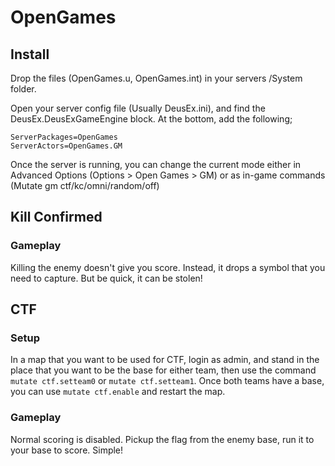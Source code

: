 # OpenGames

## Install
Drop the files (OpenGames.u, OpenGames.int) in your servers /System folder.

Open your server config file (Usually DeusEx.ini), and find the DeusEx.DeusExGameEngine block.
At the bottom, add the following;
```
ServerPackages=OpenGames
ServerActors=OpenGames.GM
```

Once the server is running, you can change the current mode either in Advanced Options (Options > Open Games > GM) or as in-game commands (Mutate gm ctf/kc/omni/random/off)

## Kill Confirmed
### Gameplay
Killing the enemy doesn't give you score. Instead, it drops a symbol that you need to capture. But be quick, it can be stolen!

## CTF
### Setup
In a map that you want to be used for CTF, login as admin, and stand in the place that you want to be the base for either team, then use the command `mutate ctf.setteam0` or `mutate ctf.setteam1`.
Once both teams have a base, you can use `mutate ctf.enable` and restart the map.

### Gameplay
Normal scoring is disabled. Pickup the flag from the enemy base, run it to your base to score. Simple!